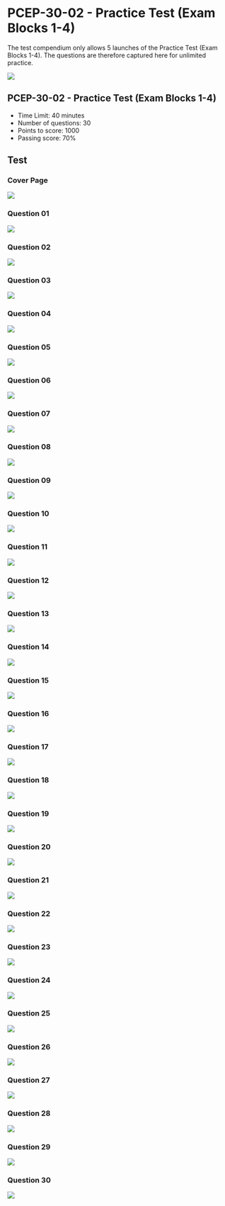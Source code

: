 # PCEP-30-02 - Practice Test (Exam Blocks 1-4)

The test compendium only allows 5 launches of the Practice Test (Exam Blocks 1-4). The questions are therefore captured here for unlimited practice.&#x20;

![](<../../.gitbook/assets/Practice Test.png>)

## PCEP-30-02 - Practice Test (Exam Blocks 1-4)

* Time Limit: 40 minutes&#x20;
* Number of questions: 30
* Points to score: 1000
* Passing score: 70%

## Test

### Cover Page

![](<../../.gitbook/assets/Practice Test 00.png>)

### Question 01

![](<../../.gitbook/assets/Practice Test 01.png>)

### Question 02

![](<../../.gitbook/assets/Practice Test 02.png>)

### Question 03

![](<../../.gitbook/assets/Practice Test 03.png>)

### Question 04

![](<../../.gitbook/assets/Practice Test 04.png>)

### Question 05

![](<../../.gitbook/assets/Practice Test 05.png>)

### Question 06

![](<../../.gitbook/assets/Practice Test 06.png>)

### Question 07

![](<../../.gitbook/assets/Practice Test 07.png>)

### Question 08

![](<../../.gitbook/assets/Practice Test 08.png>)

### Question 09

![](<../../.gitbook/assets/Practice Test 09.png>)

### Question 10

![](<../../.gitbook/assets/Practice Test 10.png>)

### Question 11

![](<../../.gitbook/assets/Practice Test 11.png>)

### Question 12

![](<../../.gitbook/assets/Practice Test 12.png>)

### Question 13

![](<../../.gitbook/assets/Practice Test 13.png>)

### Question 14

![](<../../.gitbook/assets/Practice Test 14.png>)

### Question 15

![](<../../.gitbook/assets/Practice Test 15.png>)

### Question 16

![](<../../.gitbook/assets/Practice Test 16.png>)

### Question 17

![](<../../.gitbook/assets/Practice Test 17.png>)

### Question 18

![](<../../.gitbook/assets/Practice Test 18.png>)

### Question 19

![](<../../.gitbook/assets/Practice Test 19.png>)

### Question 20

![](<../../.gitbook/assets/Practice Test 20.png>)

### Question 21

![](<../../.gitbook/assets/Practice Test - Solution 21.png>)

### Question 22

![](<../../.gitbook/assets/Practice Test 22.png>)

### Question 23

![](<../../.gitbook/assets/Practice Test 23.png>)

### Question 24

![](<../../.gitbook/assets/Practice Test 24.png>)

### Question 25

![](<../../.gitbook/assets/Practice Test 25.png>)

### Question 26

![](<../../.gitbook/assets/Practice Test 26.png>)

### Question 27

![](<../../.gitbook/assets/Practice Test 27.png>)

### Question 28

![](<../../.gitbook/assets/Practice Test 28.png>)

### Question 29

![](<../../.gitbook/assets/Practice Test 29.png>)

### Question 30

![](<../../.gitbook/assets/Practice Test 30.png>)

